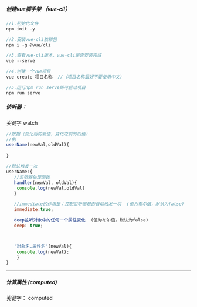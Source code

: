 ##### 创建vue脚手架 （vue-cli）

```js
//1.初始化文件
npm init -y

//2.安装vue-cli依赖包
npm i -g @vue/cli

//3.查看vue-cli版本，vue-cli是否安装完成
vue --serve

//4.创建一个vue项目
vue create 项目名称  //（项目名称最好不要使用中文）

//5.运行npm run serve即可启动项目
npm run serve
```

##### 侦听器：

  关键字 watch

```js
//数据（变化后的新值，变化之前的旧值）
//例
userName(newVal,oldVal){
  
}

//默认触发一次
userName:{
   //监听器处理函数
   handler(newVal, oldVal){
	console.log(newVal,oldVal)
   }

   //immediate的作用是：控制监听器是否自动触发一次  (值为布尔值，默认为false)
   immediate:true;

   deep监听对象中的任何一个属性变化  (值为布尔值，默认为false)
   deep: true;



   '对象名.属性名'(newVal){
	console.log(newVal);
    }
}
```

---

##### 计算属性 (computed)

关键字： computed
